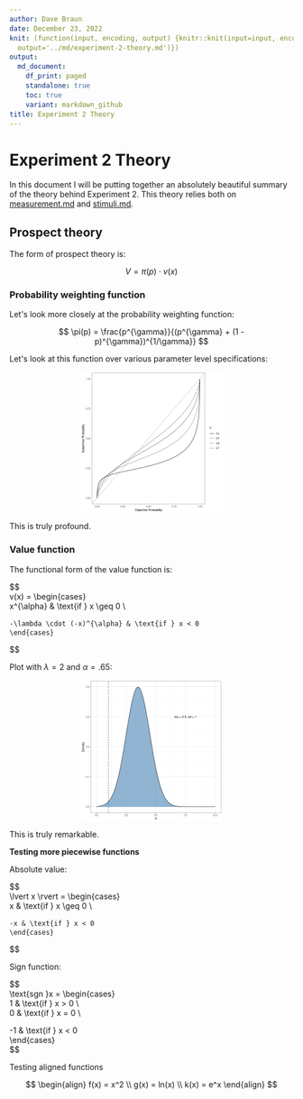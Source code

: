```yaml
---
author: Dave Braun
date: December 23, 2022
knit: (function(input, encoding, output) {knitr::knit(input=input, encoding = encoding,
  output='../md/experiment-2-theory.md')})
output:
  md_document:
    df_print: paged
    standalone: true
    toc: true
    variant: markdown_github
title: Experiment 2 Theory
---
```

   
# Experiment 2 Theory   
   
In this document I will be putting together an absolutely beautiful summary of the theory behind Experiment 2. This theory relies both on [measurement.md](./measurement.md) and [stimuli.md](./stimuli.md).   
   
   
   
## Prospect theory   
   
The form of prospect theory is:   
   
$$   
V = \pi(p) \cdot v(x)   
$$   
### Probability weighting function   
   
Let's look more closely at the probability weighting function:   
   
$$   
\pi(p) = \frac{p^{\gamma}}{(p^{\gamma} + (1 - p)^{\gamma})^{1/\gamma}}   
$$   
   
Let's look at this function over various parameter level specifications:   
   
   
<img src="figures/unnamed-chunk-1-1.png" title="plot of chunk unnamed-chunk-1" alt="plot of chunk unnamed-chunk-1" width="50%" height="30%" style="display: block; margin: auto;" />   
   
   
This is truly profound.   
   
   
### Value function   
   
The functional form of the value function is:   
   
   
$$   
v(x) = \begin{cases}   
    x^{\alpha} & \text{if } x \geq 0 \\   
   
    -\lambda \cdot (-x)^{\alpha} & \text{if } x < 0   
    \end{cases}   
$$   
   
   
   
Plot with $\lambda = 2$ and $\alpha = .65$:   
   
<img src="figures/unnamed-chunk-2-1.png" title="plot of chunk unnamed-chunk-2" alt="plot of chunk unnamed-chunk-2" width="50%" height="30%" style="display: block; margin: auto;" />   
   
This is truly remarkable.   
   
**Testing more piecewise functions**   
   
Absolute value:   
   
$$   
\lvert x \rvert = \begin{cases}   
    x & \text{if } x \geq 0 \\    
   
    -x & \text{if } x < 0   
    \end{cases}   
$$   
   
Sign function:   
   
$$   
\text{sgn }x = \begin{cases}   
1 & \text{if } x > 0 \\   
0 & \text{if } x = 0 \\   
   
-1 & \text{if } x < 0   
\end{cases}   
$$   
   
   
Testing aligned functions   
   
$$   
\begin{align}   
f(x) = x^2 \\   
g(x) = ln(x) \\   
k(x) = e^x   
\end{align}   
$$